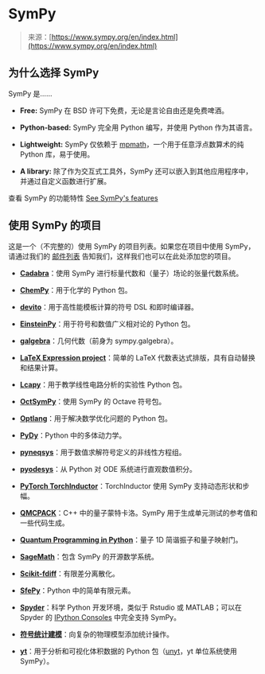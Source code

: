 <!--yml

category: 未分类

date: 2024-05-29 13:27:18

-->

# SymPy

> 来源：[https://www.sympy.org/en/index.html](https://www.sympy.org/en/index.html)

## 为什么选择 SymPy

SymPy 是……

+   **Free:** SymPy 在 BSD 许可下免费，无论是言论自由还是免费啤酒。

+   **Python-based:** SymPy 完全用 Python 编写，并使用 Python 作为其语言。

+   **Lightweight:** SymPy 仅依赖于 [mpmath](http://mpmath.org/)，一个用于任意浮点数算术的纯 Python 库，易于使用。

+   **A library:** 除了作为交互式工具外，SymPy 还可以嵌入到其他应用程序中，并通过自定义函数进行扩展。

查看 SymPy 的功能特性 [See SymPy's features](features.html)

## 使用 SymPy 的项目

这是一个（不完整的）使用 SymPy 的项目列表。如果您在项目中使用 SymPy，请通过我们的 [邮件列表](https://groups.google.com/forum/#!forum/sympy) 告知我们，这样我们也可以在此处添加您的项目。

+   **[Cadabra](https://cadabra.science)**：使用 SymPy 进行标量代数和（量子）场论的张量代数系统。

+   **[ChemPy](https://github.com/bjodah/chempy)**：用于化学的 Python 包。

+   **[devito](https://www.devitoproject.org)**：用于高性能模板计算的符号 DSL 和即时编译器。

+   **[EinsteinPy](https://einsteinpy.org)**：用于符号和数值广义相对论的 Python 包。

+   **[galgebra](https://galgebra.readthedocs.io/en/latest/)**：几何代数（前身为 sympy.galgebra）。

+   **[LaTeX Expression project](https://mech.fsv.cvut.cz/~stransky/software/latexexpr/doc/)**：简单的 LaTeX 代数表达式排版，具有自动替换和结果计算。

+   **[Lcapy](https://lcapy.readthedocs.io/en/latest/)**：用于教学线性电路分析的实验性 Python 包。

+   **[OctSymPy](https://github.com/cbm755/octsympy)**：使用 SymPy 的 Octave 符号包。

+   **[Optlang](https://github.com/biosustain/optlang)**：用于解决数学优化问题的 Python 包。

+   **[PyDy](https://www.pydy.org/)**：Python 中的多体动力学。

+   **[pyneqsys](https://github.com/bjodah/pyneqsys)**：用于数值求解符号定义的非线性方程组。

+   **[pyodesys](https://github.com/bjodah/pyodesys)**：从 Python 对 ODE 系统进行直观数值积分。

+   **[PyTorch TorchInductor](https://github.com/pytorch/torchdynamo/tree/main/torchinductor)**：TorchInductor 使用 SymPy 支持动态形状和步幅。

+   **[QMCPACK](http://qmcpack.org/)**：C++ 中的量子蒙特卡洛。SymPy 用于生成单元测试的参考值和一些代码生成。

+   **[Quantum Programming in Python](https://digitalcommons.calpoly.edu/cgi/viewcontent.cgi?article=1072&context=physsp/)**：量子 1D 简谐振子和量子映射门。

+   **[SageMath](https://www.sagemath.org/)**：包含 SymPy 的开源数学系统。

+   **[Scikit-fdiff](https://gitlab.com/celliern/scikit-fdiff//)**：有限差分离散化。

+   **[SfePy](https://sfepy.org/)**：Python 中的简单有限元素。

+   **[Spyder](https://www.spyder-ide.org/)**：科学 Python 开发环境，类似于 Rstudio 或 MATLAB；可以在 Spyder 的 [IPython Consoles](https://docs.spyder-ide.org/current/panes/ipythonconsole.html) 中完全支持 SymPy。

+   **[符号统计建模](https://www.researchgate.net/publication/260585491_Symbolic_Statistics_with_SymPy/)**：向复杂的物理模型添加统计操作。

+   **[yt](https://yt-project.org/)**：用于分析和可视化体积数据的 Python 包（[unyt](https://unyt.readthedocs.io)，yt 单位系统使用 SymPy）。

